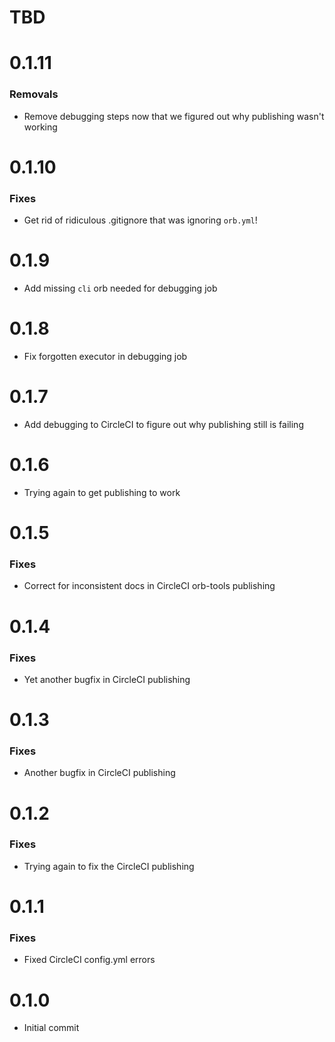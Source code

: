 # TBD

# 0.1.11
### Removals
* Remove debugging steps now that we figured out why publishing wasn't working

# 0.1.10
### Fixes
* Get rid of ridiculous .gitignore that was ignoring `orb.yml`!

# 0.1.9
* Add missing `cli` orb needed for debugging job

# 0.1.8
* Fix forgotten executor in debugging job

# 0.1.7
* Add debugging to CircleCI to figure out why publishing still is failing

# 0.1.6
* Trying again to get publishing to work

# 0.1.5
### Fixes
* Correct for inconsistent docs in CircleCI orb-tools publishing

# 0.1.4
### Fixes
* Yet another bugfix in CircleCI publishing

# 0.1.3
### Fixes
* Another bugfix in CircleCI publishing

# 0.1.2
### Fixes
* Trying again to fix the CircleCI publishing

# 0.1.1
### Fixes
* Fixed CircleCI config.yml errors

# 0.1.0
* Initial commit
